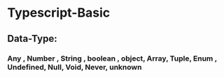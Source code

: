 # Typescript-Basic

## Data-Type:
 
### Any , Number , String , boolean , object, Array, Tuple, Enum , Undefined, Null, Void, Never,  unknown 

